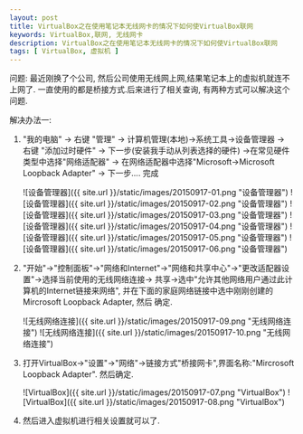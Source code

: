 ```yaml
---
layout: post
title: VirtualBox之在使用笔记本无线网卡的情况下如何使VirtualBox联网
keywords: VirtualBox,联网, 无线网卡
description: VirtualBox之在使用笔记本无线网卡的情况下如何使VirtualBox联网
tags: [ VirtualBox, 虚拟机 ]
---
```

问题:
最近刚换了个公司, 然后公司使用无线网上网,结果笔记本上的虚拟机就连不上网了. 一直使用的都是桥接方式.后来进行了相关查询, 有两种方式可以解决这个问题.


解决办法一:

1. "我的电脑" -> 右键 "管理" -> 计算机管理(本地)->系统工具->设备管理器 -> 右键 "添加过时硬件" -> 下一步(安装我手动从列表选择的硬件) ->在常见硬件类型中选择"网络适配器" -> 在网络适配器中选择"Microsoft->Microsoft Loopback Adapter" -> 下一步.... 完成


    ![设备管理器]({{ site.url }}/static/images/20150917-01.png "设备管理器")
    ![设备管理器]({{ site.url }}/static/images/20150917-02.png "设备管理器")
    ![设备管理器]({{ site.url }}/static/images/20150917-03.png "设备管理器")
    ![设备管理器]({{ site.url }}/static/images/20150917-04.png "设备管理器")
    ![设备管理器]({{ site.url }}/static/images/20150917-05.png "设备管理器")
    ![设备管理器]({{ site.url }}/static/images/20150917-06.png "设备管理器")



2. "开始"->"控制面板"->"网络和Internet"->"网络和共享中心"->"更改适配器设置"->选择当前使用的无线网络连接-> 共享->选中"允许其他网络用户通过此计算机的Internet链接来网络", 并在下面的家庭网络链接中选中刚刚创建的Mircrosoft Loopback Adapter, 然后 确定.

    ![无线网络连接]({{ site.url }}/static/images/20150917-09.png "无线网络连接")
    ![无线网络连接]({{ site.url }}/static/images/20150917-10.png "无线网络连接")

3. 打开VirtualBox->"设置"->"网络"->链接方式"桥接网卡",界面名称:"Mircrosoft Loopback Adapter". 然后确定.

    ![VirtualBox]({{ site.url }}/static/images/20150917-07.png "VirtualBox")
    ![VirtualBox]({{ site.url }}/static/images/20150917-08.png "VirtualBox")

4. 然后进入虚拟机进行相关设置就可以了.